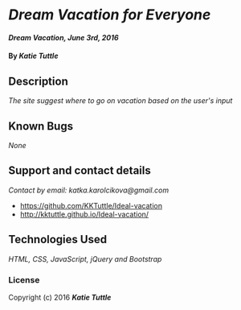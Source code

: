 # _Dream Vacation for Everyone_

#### _Dream Vacation, June 3rd, 2016_

#### By _**Katie Tuttle**_

## Description

_The site suggest where to go on vacation based on the user's input_

## Known Bugs

_None_

## Support and contact details

_Contact by email: katka.karolcikova@gmail.com_
* https://github.com/KKTuttle/Ideal-vacation
* http://kktuttle.github.io/Ideal-vacation/

## Technologies Used

_HTML, CSS, JavaScript, jQuery and Bootstrap_

### License

Copyright (c) 2016 **_Katie Tuttle_**
